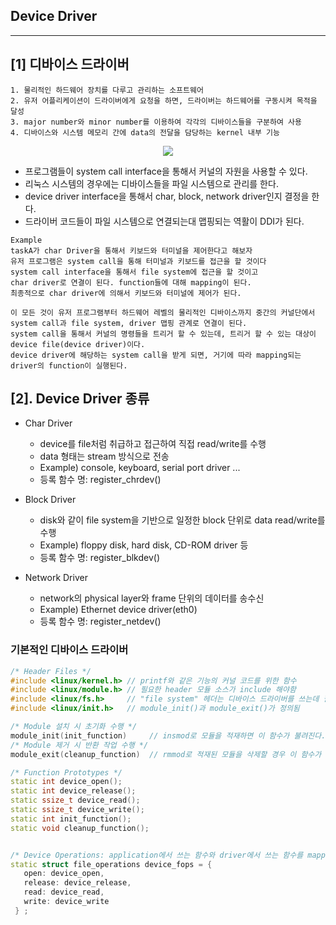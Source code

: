 ## Device Driver

---

## [1] 디바이스 드라이버

```
1. 물리적인 하드웨어 장치를 다루고 관리하는 소프트웨어
2. 유저 어플리케이션이 드라이버에게 요청을 하면, 드라이버는 하드웨어를 구동시켜 목적을 달성
3. major number와 minor number를 이용하여 각각의 디바이스들을 구분하여 사용
4. 디바이스와 시스템 메모리 간에 data의 전달을 담당하는 kernel 내부 기능
```

<div style="text-align:center;"><img src="https://user-images.githubusercontent.com/66770613/118423719-96a1c800-b700-11eb-89e2-5115bf8133ed.png"></div>


* 프로그램들이 system call interface을 통해서 커널의 자원을 사용할 수 있다.
* 리눅스 시스템의 경우에는 디바이스들을 파일 시스템으로 관리를 한다.
* device driver interface을 통해서 char, block, network driver인지 결정을 한다.
* 드라이버 코드들이 파일 시스템으로 연결되는대 맵핑되는 역활이 DDI가 된다.

```
Example
taskA가 char Driver을 통해서 키보드와 터미널을 제어한다고 해보자
유저 프로그램은 system call을 통해 터미널과 키보드를 접근을 할 것이다
system call interface을 통해서 file system에 접근을 할 것이고
char driver로 연결이 된다. function들에 대해 mapping이 된다.
최종적으로 char driver에 의해서 키보드와 터미널에 제어가 된다.

이 모든 것이 유저 프로그램부터 하드웨어 레벨의 물리적인 디바이스까지 중간의 커널단에서 system call과 file system, driver 맵핑 관계로 연결이 된다.
system call을 통해서 커널의 명령들을 트리거 할 수 있는데, 트리거 할 수 있는 대상이 device file(device driver)이다.
device driver에 해당하는 system call을 받게 되면, 거기에 따라 mapping되는 driver의 function이 실행된다.
```

## [2]. Device Driver 종류

* Char Driver
  * device를 file처럼 취급하고 접근하여 직접 read/write를 수행
  * data 형태는 stream 방식으로 전송
  * Example) console, keyboard, serial port driver ...
  * 등록 함수 명: register_chrdev()

* Block Driver
  * disk와 같이 file system을 기반으로 일정한 block 단위로 data read/write를 수행
  * Example) floppy disk, hard disk, CD-ROM driver 등
  * 등록 함수 명: register_blkdev()

* Network Driver
  * network의 physical layer와 frame 단위의 데이터를 송수신
  * Example) Ethernet device driver(eth0)
  * 등록 함수 명: register_netdev()
 
 ### 기본적인 디바이스 드라이버
 
 ```c++
 /* Header Files */
 #include <linux/kernel.h> // printf와 같은 기능의 커널 코드를 위한 함수
 #include <linux/module.h> // 필요한 header 모듈 소스가 include 해야함
 #include <linux/fs.h>     // "file system" 헤더는 디바이스 드라이버를 쓰는데 필요한 헤더 파일
 #include <linux/init.h>   // module_init()과 module_exit()가 정의됨
 
 /* Module 설치 시 초기화 수행 */
 module_init(init_function)     // insmod로 모듈을 적재하면 이 함수가 불려진다. 이 함수 안에서 register_chrdev() 커널 함수를 불러서 모듈을 적재함
 /* Module 제거 시 반환 작업 수행 */
 module_exit(cleanup_function)  // rmmod로 적재된 모듈을 삭제할 경우 이 함수가 불러진다. unregister_chrdev() 커널 함수를 불러서 모듈을 삭제함.
 
 /* Function Prototypes */
 static int device_open();    
 static int device_release();
 static ssize_t device_read();
 static ssize_t device_write();
 static int init_function();
 static void cleanup_function();
 
 
 /* Device Operations: application에서 쓰는 함수와 driver에서 쓰는 함수를 mapping */
 static struct file_operations device_fops = {
    open: device_open,
    release: device_release,
    read: device_read,
    write: device_write
  } ;
 ```
